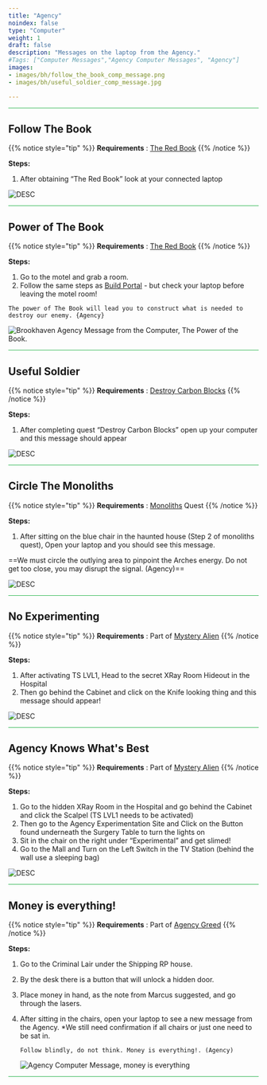 ```yaml
---
title: "Agency"
noindex: false
type: "Computer"
weight: 1
draft: false
description: "Messages on the laptop from the Agency."
#Tags: ["Computer Messages","Agency Computer Messages", "Agency"]
images: 
- images/bh/follow_the_book_comp_message.png
- images/bh/useful_soldier_comp_message.jpg

---
```



<hr style="background-color: #28b44c" size=8>

## Follow The Book

{{% notice style="tip" %}}
**Requirements** : [The Red Book](/lore/special_tools/the_red_book)
{{% /notice %}}

**Steps:**

1. After obtaining “The Red Book” look at your connected laptop


![DESC](/images/bh/follow_the_book_comp_message.png) 


<hr style="background-color: #28b44c" size=8>

## Power of The Book

{{% notice style="tip" %}}
**Requirements** : [The Red Book](/lore/special_tools/the_red_book)
{{% /notice %}}

**Steps:**

1. Go to the motel and grab a room.
2. Follow the same steps as [Build Portal](/lore/quests/build_portal) - but check your laptop before leaving the motel room!

```
The power of The Book will lead you to construct what is needed to destroy our enemy. {Agency}
```

![Brookhaven Agency Message from the Computer, The Power of the Book.](/images/bh/power_of_the_book_comp_message_cropped.png?width=312px) 


<hr style="background-color: #28b44c" size=8>

## Useful Soldier

{{% notice style="tip" %}}
**Requirements** : [Destroy Carbon Blocks](/lore/quests/destroy_carbon_blocks)
{{% /notice %}}

**Steps:**

1. After completing quest “Destroy Carbon Blocks” open up your computer and this message should appear


![DESC](/images/bh/useful_soldier_comp_message.jpg) 


<hr style="background-color: #28b44c" size=8>

## Circle The Monoliths

{{% notice style="tip" %}}
**Requirements** : [Monoliths](/lore/quests/monoliths) Quest
{{% /notice %}}

**Steps:**

1. After sitting on the blue chair in the haunted house (Step 2 of monoliths quest), Open your laptop and you should see this message.

==We must circle the outlying area to pinpoint the Arches energy. Do not get too close, you may disrupt the signal. (Agency)==

![DESC](/images/bh/circle_monotliths_comp_message.jpg) 


<hr style="background-color: #28b44c" size=8>

## No Experimenting

{{% notice style="tip" %}}
**Requirements** : Part of [Mystery Alien](/lore/quests/mystery_alien)
{{% /notice %}}

**Steps:**

1. After activating TS LVL1, Head to the secret XRay Room Hideout in the Hospital
2. Then go behind the Cabinet and click on the Knife looking thing and this message should appear!



![DESC](/images/bh/agency_no_experimenting_comp_message.jpg) 


<hr style="background-color: #28b44c" size=8>

## Agency Knows What's Best

{{% notice style="tip" %}}
**Requirements** : Part of [Mystery Alien](/lore/quests/mystery_alien)
{{% /notice %}}

**Steps:**

1. Go to the hidden XRay Room in the Hospital and go behind the Cabinet and click the Scalpel (TS LVL1 needs to be activated)
2. Then go to the Agency Experimentation Site and Click on the Button found underneath the Surgery Table to turn the lights on
3. Sit in the chair on the right under “Experimental” and get slimed!
4. Go to the Mall and Turn on the Left Switch in the TV Station (behind the wall use a sleeping bag)



![DESC](/images/bh/agency_knows_whats_best_comp_message.jpg) 


<hr style="background-color: #28b44c" size=8>


	

## Money is everything!

{{% notice style="tip" %}}
**Requirements** : Part of [Agency Greed](/lore/quests/agency_greed)
{{% /notice %}}

**Steps:**

1. Go to the Criminal Lair under the Shipping RP house.
1. By the desk there is a button that will unlock a hidden door.
1. Place money in hand, as the note from Marcus suggested, and go through the lasers.
1.  After sitting in the chairs, open your laptop to see a new message from the Agency. *We still need confirmation if all chairs or just one need to be sat in.

	`Follow blindly, do not think. Money is everything!. (Agency)`
	
	![Agency Computer Message, money is everything](/images/bh/agency_greed_comp_message.jpg)

<hr style="background-color: #28b44c" size=8>